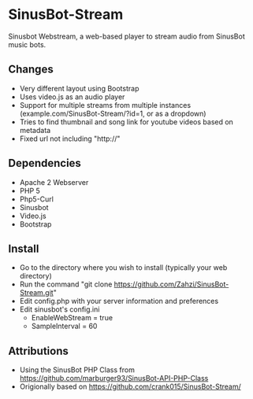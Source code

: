 # SinusBot-Stream
Sinusbot Webstream, a web-based player to stream audio from SinusBot music bots.

## Changes
- Very different layout using Bootstrap
- Uses video.js as an audio player
- Support for multiple streams from multiple instances (example.com/SinusBot-Stream/?id=1, or as a dropdown)
- Tries to find thumbnail and song link for youtube videos based on metadata
- Fixed url not including "http://"

## Dependencies
- Apache 2 Webserver
- PHP 5
- Php5-Curl
- Sinusbot
- Video.js
- Bootstrap


## Install
- Go to the directory where you wish to install (typically your web directory)
- Run the command "git clone https://github.com/Zahzi/SinusBot-Stream.git" 
- Edit config.php with your server information and preferences
- Edit sinusbot's config.ini 
    - EnableWebStream = true
    - SampleInterval = 60


## Attributions
- Using the SinusBot PHP Class from https://github.com/marburger93/SinusBot-API-PHP-Class
- Origionally based on https://github.com/crank015/SinusBot-Stream/
